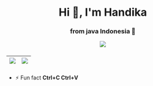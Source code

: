 <h1 align="center">Hi 👋, I'm Handika</h1>
<h3 align="center"> from java Indonesia 📌</h3>


<div align="center">
  <img src="https://profile-counter.glitch.me/dyka/count.svg?"  />
</div>

###

| <img align="center" src="https://github-readme-stats.vercel.app/api?username=dherlyar&hide_title=false&hide_rank=false&show_icons=true&include_all_commits=true&count_private=true&disable_animations=false&theme=dracula&locale=en&hide_border=true" /> | <img src="https://streak-stats.demolab.com?user=dherlyar&locale=en&mode=daily&theme=dracula&hide_border=true&border_radius=5"/> | 
| ------------- | ------------- |

###

- ⚡ Fun fact **Ctrl+C Ctrl+V**
